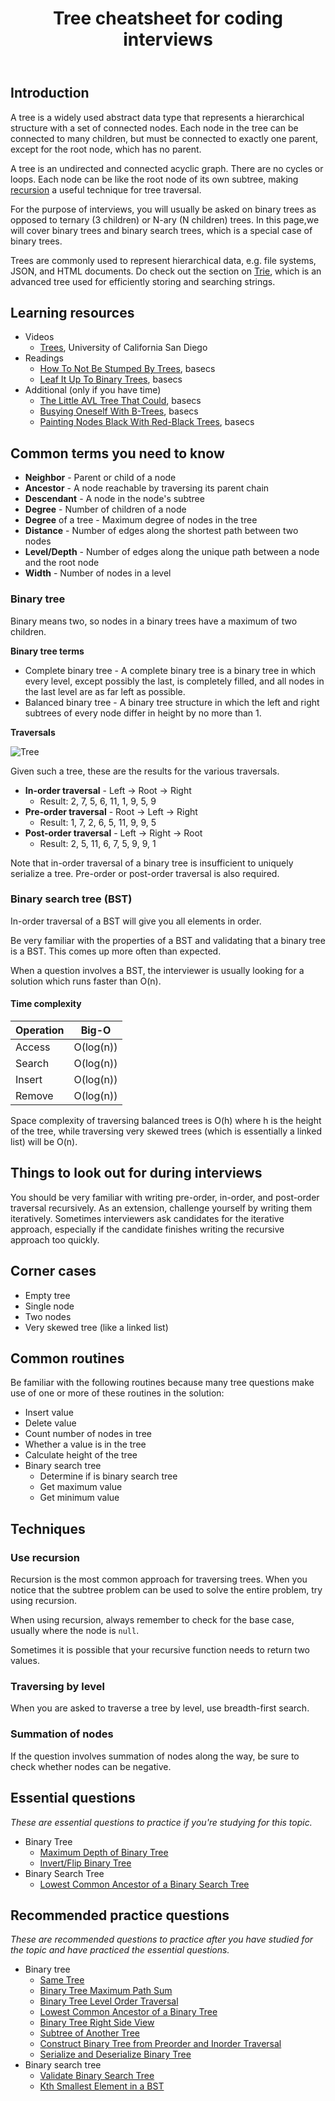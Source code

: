 <div class="theme-doc-markdown markdown"><header><h1>Tree cheatsheet for coding interviews</h1></header>

<h2 class="anchor anchorWithHideOnScrollNavbar_WYt5" id="introduction">Introduction<a class="hash-link" href="#introduction" title="Direct link to heading">​</a></h2><p>A tree is a widely used abstract data type that represents a hierarchical structure with a set of connected nodes. Each node in the tree can be connected to many children, but must be connected to exactly one parent, except for the root node, which has no parent.</p><p>A tree is an undirected and connected acyclic graph. There are no cycles or loops. Each node can be like the root node of its own subtree, making <a href="/algorithms/recursion/">recursion</a> a useful technique for tree traversal.</p><p>For the purpose of interviews, you will usually be asked on binary trees as opposed to ternary (3 children) or N-ary (N children) trees. In this page,we will cover binary trees and binary search trees, which is a special case of binary trees.</p><p>Trees are commonly used to represent hierarchical data, e.g. file systems, JSON, and HTML documents. Do check out the section on <a href="/algorithms/trie/">Trie</a>, which is an advanced tree used for efficiently storing and searching strings.</p><h2 class="anchor anchorWithHideOnScrollNavbar_WYt5" id="learning-resources">Learning resources<a class="hash-link" href="#learning-resources" title="Direct link to heading">​</a></h2><ul><li>Videos<ul><li><a href="https://www.coursera.org/lecture/data-structures/trees-95qda" target="_blank" rel="noopener noreferrer">Trees</a>, University of California San Diego</li></ul></li><li>Readings<ul><li><a href="https://medium.com/basecs/how-to-not-be-stumped-by-trees-5f36208f68a7" target="_blank" rel="noopener noreferrer">How To Not Be Stumped By Trees</a>, basecs</li><li><a href="https://medium.com/basecs/leaf-it-up-to-binary-trees-11001aaf746d" target="_blank" rel="noopener noreferrer">Leaf It Up To Binary Trees</a>, basecs</li></ul></li><li>Additional (only if you have time)<ul><li><a href="https://medium.com/basecs/the-little-avl-tree-that-could-86a3cae410c7" target="_blank" rel="noopener noreferrer">The Little AVL Tree That Could</a>, basecs</li><li><a href="https://medium.com/basecs/busying-oneself-with-b-trees-78bbf10522e7" target="_blank" rel="noopener noreferrer">Busying Oneself With B-Trees</a>, basecs</li><li><a href="https://medium.com/basecs/painting-nodes-black-with-red-black-trees-60eacb2be9a5" target="_blank" rel="noopener noreferrer">Painting Nodes Black With Red-Black Trees</a>, basecs</li></ul></li></ul><h2 class="anchor anchorWithHideOnScrollNavbar_WYt5" id="common-terms-you-need-to-know">Common terms you need to know<a class="hash-link" href="#common-terms-you-need-to-know" title="Direct link to heading">​</a></h2><ul><li><strong>Neighbor</strong> - Parent or child of a node</li><li><strong>Ancestor</strong> - A node reachable by traversing its parent chain</li><li><strong>Descendant</strong> - A node in the node's subtree</li><li><strong>Degree</strong> - Number of children of a node</li><li><strong>Degree</strong> of a tree - Maximum degree of nodes in the tree</li><li><strong>Distance</strong> - Number of edges along the shortest path between two nodes</li><li><strong>Level/Depth</strong> - Number of edges along the unique path between a node and the root node</li><li><strong>Width</strong> - Number of nodes in a level</li></ul><h3 class="anchor anchorWithHideOnScrollNavbar_WYt5" id="binary-tree">Binary tree<a class="hash-link" href="#binary-tree" title="Direct link to heading">​</a></h3><p>Binary means two, so nodes in a binary trees have a maximum of two children.</p><p><strong>Binary tree terms</strong></p><ul><li>Complete binary tree - A complete binary tree is a binary tree in which every level, except possibly the last, is completely filled, and all nodes in the last level are as far left as possible.</li><li>Balanced binary tree - A binary tree structure in which the left and right subtrees of every node differ in height by no more than 1.</li></ul><p><strong>Traversals</strong></p><p><img loading="lazy" src="https://upload.wikimedia.org/wikipedia/commons/5/5e/Binary_tree_v2.svg" alt="Tree" class="img_ev3q"></p><p>Given such a tree, these are the results for the various traversals.</p><ul><li><strong>In-order traversal</strong> - Left -&gt; Root -&gt; Right<ul><li>Result: 2, 7, 5, 6, 11, 1, 9, 5, 9</li></ul></li><li><strong>Pre-order traversal</strong> - Root -&gt; Left -&gt; Right<ul><li>Result: 1, 7, 2, 6, 5, 11, 9, 9, 5</li></ul></li><li><strong>Post-order traversal</strong> - Left -&gt; Right -&gt; Root<ul><li>Result: 2, 5, 11, 6, 7, 5, 9, 9, 1</li></ul></li></ul><p>Note that in-order traversal of a binary tree is insufficient to uniquely serialize a tree. Pre-order or post-order traversal is also required.</p><h3 class="anchor anchorWithHideOnScrollNavbar_WYt5" id="binary-search-tree-bst">Binary search tree (BST)<a class="hash-link" href="#binary-search-tree-bst" title="Direct link to heading">​</a></h3><p>In-order traversal of a BST will give you all elements in order.</p><p>Be very familiar with the properties of a BST and validating that a binary tree is a BST. This comes up more often than expected.</p><p>When a question involves a BST, the interviewer is usually looking for a solution which runs faster than O(n).</p><h4 class="anchor anchorWithHideOnScrollNavbar_WYt5" id="time-complexity">Time complexity<a class="hash-link" href="#time-complexity" title="Direct link to heading">​</a></h4><table><thead><tr><th>Operation</th><th>Big-O</th></tr></thead><tbody><tr><td>Access</td><td>O(log(n))</td></tr><tr><td>Search</td><td>O(log(n))</td></tr><tr><td>Insert</td><td>O(log(n))</td></tr><tr><td>Remove</td><td>O(log(n))</td></tr></tbody></table><p>Space complexity of traversing balanced trees is O(h) where h is the height of the tree, while traversing very skewed trees (which is essentially a linked list) will be O(n).</p><h2 class="anchor anchorWithHideOnScrollNavbar_WYt5" id="things-to-look-out-for-during-interviews">Things to look out for during interviews<a class="hash-link" href="#things-to-look-out-for-during-interviews" title="Direct link to heading">​</a></h2><p>You should be very familiar with writing pre-order, in-order, and post-order traversal recursively. As an extension, challenge yourself by writing them iteratively. Sometimes interviewers ask candidates for the iterative approach, especially if the candidate finishes writing the recursive approach too quickly.</p><h2 class="anchor anchorWithHideOnScrollNavbar_WYt5" id="corner-cases">Corner cases<a class="hash-link" href="#corner-cases" title="Direct link to heading">​</a></h2><ul><li>Empty tree</li><li>Single node</li><li>Two nodes</li><li>Very skewed tree (like a linked list)</li></ul><h2 class="anchor anchorWithHideOnScrollNavbar_WYt5" id="common-routines">Common routines<a class="hash-link" href="#common-routines" title="Direct link to heading">​</a></h2><p>Be familiar with the following routines because many tree questions make use of one or more of these routines in the solution:</p><ul><li>Insert value</li><li>Delete value</li><li>Count number of nodes in tree</li><li>Whether a value is in the tree</li><li>Calculate height of the tree</li><li>Binary search tree<ul><li>Determine if is binary search tree</li><li>Get maximum value</li><li>Get minimum value</li></ul></li></ul><h2 class="anchor anchorWithHideOnScrollNavbar_WYt5" id="techniques">Techniques<a class="hash-link" href="#techniques" title="Direct link to heading">​</a></h2><h3 class="anchor anchorWithHideOnScrollNavbar_WYt5" id="use-recursion">Use recursion<a class="hash-link" href="#use-recursion" title="Direct link to heading">​</a></h3><p>Recursion is the most common approach for traversing trees. When you notice that the subtree problem can be used to solve the entire problem, try using recursion.</p><p>When using recursion, always remember to check for the base case, usually where the node is <code>null</code>.</p><p>Sometimes it is possible that your recursive function needs to return two values.</p><h3 class="anchor anchorWithHideOnScrollNavbar_WYt5" id="traversing-by-level">Traversing by level<a class="hash-link" href="#traversing-by-level" title="Direct link to heading">​</a></h3><p>When you are asked to traverse a tree by level, use breadth-first search.</p><h3 class="anchor anchorWithHideOnScrollNavbar_WYt5" id="summation-of-nodes">Summation of nodes<a class="hash-link" href="#summation-of-nodes" title="Direct link to heading">​</a></h3><p>If the question involves summation of nodes along the way, be sure to check whether nodes can be negative.</p><h2 class="anchor anchorWithHideOnScrollNavbar_WYt5" id="essential-questions">Essential questions<a class="hash-link" href="#essential-questions" title="Direct link to heading">​</a></h2><p><em>These are essential questions to practice if you're studying for this topic.</em></p><ul><li>Binary Tree<ul><li><a href="https://leetcode.com/problems/maximum-depth-of-binary-tree/" target="_blank" rel="noopener noreferrer">Maximum Depth of Binary Tree</a></li><li><a href="https://leetcode.com/problems/invert-binary-tree/" target="_blank" rel="noopener noreferrer">Invert/Flip Binary Tree</a></li></ul></li><li>Binary Search Tree<ul><li><a href="https://leetcode.com/problems/lowest-common-ancestor-of-a-binary-search-tree/" target="_blank" rel="noopener noreferrer">Lowest Common Ancestor of a Binary Search Tree</a></li></ul></li></ul><h2 class="anchor anchorWithHideOnScrollNavbar_WYt5" id="recommended-practice-questions">Recommended practice questions<a class="hash-link" href="#recommended-practice-questions" title="Direct link to heading">​</a></h2><p><em>These are recommended questions to practice after you have studied for the topic and have practiced the essential questions.</em></p><ul><li>Binary tree<ul><li><a href="https://leetcode.com/problems/same-tree/" target="_blank" rel="noopener noreferrer">Same Tree</a></li><li><a href="https://leetcode.com/problems/binary-tree-maximum-path-sum/" target="_blank" rel="noopener noreferrer">Binary Tree Maximum Path Sum</a></li><li><a href="https://leetcode.com/problems/binary-tree-level-order-traversal/" target="_blank" rel="noopener noreferrer">Binary Tree Level Order Traversal</a></li><li><a href="https://leetcode.com/problems/lowest-common-ancestor-of-a-binary-tree/" target="_blank" rel="noopener noreferrer">Lowest Common Ancestor of a Binary Tree</a></li><li><a href="https://leetcode.com/problems/binary-tree-right-side-view/" target="_blank" rel="noopener noreferrer">Binary Tree Right Side View</a></li><li><a href="https://leetcode.com/problems/subtree-of-another-tree/" target="_blank" rel="noopener noreferrer">Subtree of Another Tree</a></li><li><a href="https://leetcode.com/problems/construct-binary-tree-from-preorder-and-inorder-traversal/" target="_blank" rel="noopener noreferrer">Construct Binary Tree from Preorder and Inorder Traversal</a></li><li><a href="https://leetcode.com/problems/serialize-and-deserialize-binary-tree/" target="_blank" rel="noopener noreferrer">Serialize and Deserialize Binary Tree</a></li></ul></li><li>Binary search tree<ul><li><a href="https://leetcode.com/problems/validate-binary-search-tree/" target="_blank" rel="noopener noreferrer">Validate Binary Search Tree</a></li><li><a href="https://leetcode.com/problems/kth-smallest-element-in-a-bst/" target="_blank" rel="noopener noreferrer">Kth Smallest Element in a BST</a></li></ul></li></ul>

</div>